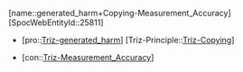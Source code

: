 ﻿---
type: TrizContradiction
aliases:
- generated_harm+Copying-Measurement_Accuracy
license: CC BY-SA 4.0
copyright: https://github.com/SpocWeb
IsDeleted: false
IsReadOnly: false
Confidential: public
tags: 
- Triz/Contradiction
---
[name::generated_harm+Copying-Measurement_Accuracy]
[SpocWebEntityId::25811]
+ [pro::[Triz-generated_harm](tech/Triz/Parameter/Triz-generated_harm.md)]
[Triz-Principle::[Triz-Copying](tech/Triz/Principle/Triz-Copying.md)]
- [con::[Triz-Measurement_Accuracy](tech/Triz/Parameter/Triz-Measurement_Accuracy.md)]

